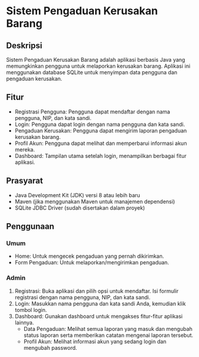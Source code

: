 # Sistem Pengaduan Kerusakan Barang

## Deskripsi
Sistem Pengaduan Kerusakan Barang adalah aplikasi berbasis Java yang memungkinkan pengguna untuk melaporkan kerusakan barang. Aplikasi ini menggunakan database SQLite untuk menyimpan data pengguna dan pengaduan kerusakan.

## Fitur
- Registrasi Pengguna: Pengguna dapat mendaftar dengan nama pengguna, NIP, dan kata sandi.
- Login: Pengguna dapat login dengan nama pengguna dan kata sandi.
- Pengaduan Kerusakan: Pengguna dapat mengirim laporan pengaduan kerusakan barang.
- Profil Akun: Pengguna dapat melihat dan memperbarui informasi akun mereka.
- Dashboard: Tampilan utama setelah login, menampilkan berbagai fitur aplikasi.

## Prasyarat
- Java Development Kit (JDK) versi 8 atau lebih baru
- Maven (jika menggunakan Maven untuk manajemen dependensi)
- SQLite JDBC Driver (sudah disertakan dalam proyek)

## Penggunaan
### Umum
- Home: Untuk mengecek pengaduan yang pernah dikirimkan.
- Form Pengaduan: Untuk melaporkan/mengirimkan pengaduan.
### Admin
1. Registrasi: Buka aplikasi dan pilih opsi untuk mendaftar. Isi formulir registrasi dengan nama pengguna, NIP, dan kata sandi.
2. Login: Masukkan nama pengguna dan kata sandi Anda, kemudian klik tombol login.
3. Dashboard: Gunakan dashboard untuk mengakses fitur-fitur aplikasi lainnya.
   - Data Pengaduan: Melihat semua laporan yang masuk dan mengubah status laporan serta memberikan catatan mengenai laporan tersebut.
   - Profil Akun: Melihat informasi akun yang sedang login dan mengubah password.
